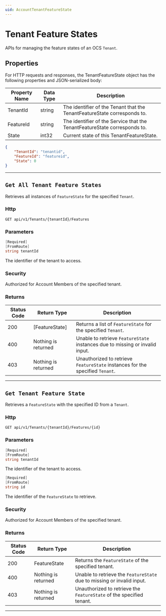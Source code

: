 ```yaml
---
uid: AccountTenantFeatureState
---
```


# Tenant Feature States

APIs for managing the feature states of an OCS `Tenant`.

## Properties

For HTTP requests and responses, the TenantFeatureState object has the following properties and JSON-serialized body: 

| Property Name | Data Type | Description | 
 | --- | --- | ---  | 
| TenantId | string | The identifier of the Tenant that the TenantFeatureState corresponds to. | 
| FeatureId | string | The identifier of the Service that the TenantFeatureState corresponds to. | 
| State | int32 | Current state of this TenantFeatureState. | 


```json
{
	"TenantId": "tenantid",
	"FeatureId": "featureid",
	"State": 0
}
```
***

## `Get All Tenant Feature States`

Retrieves all instances of `FeatureState` for the specified `Tenant`.

### Http

`GET api/v1/Tenants/{tenantId}/Features`

### Parameters

```csharp
[Required]
[FromRoute]
string tenantId
```

The identifier of the tenant to access.


### Security

Authorized for Account Members of the specified tenant.

### Returns

| Status Code | Return Type | Description | 
 | --- | --- | ---  | 
| 200 | [FeatureState] | Returns a list of `FeatureState` for the specified `Tenant`. | 
| 400 | Nothing is returned | Unable to retrieve `FeatureState` instances due to missing or invalid input. | 
| 403 | Nothing is returned | Unauthorized to retrieve `FeatureState` instances for the specified `Tenant`. | 


***

## `Get Tenant Feature State`

Retrieves a `FeatureState` with the specified ID from a `Tenant`.

### Http

`GET api/v1/Tenants/{tenantId}/Features/{id}`

### Parameters

```csharp
[Required]
[FromRoute]
string tenantId
```

The identifier of the tenant to access.
```csharp
[Required]
[FromRoute]
string id
```

The identifier of the `FeatureState` to retrieve.


### Security

Authorized for Account Members of the specified tenant.

### Returns

| Status Code | Return Type | Description | 
 | --- | --- | ---  | 
| 200 | FeatureState | Returns the `FeatureState` of the specified tenant. | 
| 400 | Nothing is returned | Unable to retrieve the `FeatureState` due to missing or invalid input. | 
| 403 | Nothing is returned | Unauthorized to retrieve the `FeatureState` of the specified tenant. | 


***

